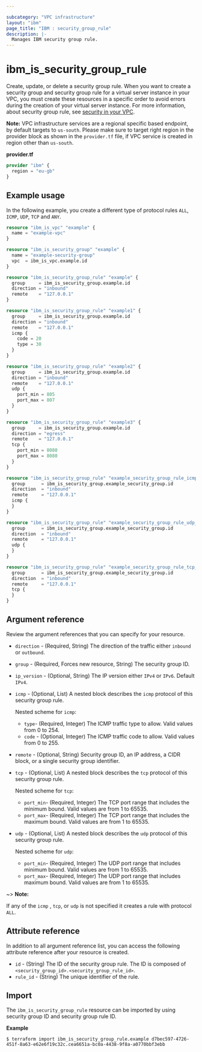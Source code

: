 ```yaml
---

subcategory: "VPC infrastructure"
layout: "ibm"
page_title: "IBM : security_group_rule"
description: |-
  Manages IBM security group rule.
---
```


# ibm_is_security_group_rule
Create, update, or delete a security group rule. When you want to create a security group and security group rule for a virtual server instance in your VPC, you must create these resources in a specific order to avoid errors during the creation of your virtual server instance. For more information, about security group rule, see [security in your VPC](https://cloud.ibm.com/docs/vpc?topic=vpc-security-in-your-vpc).

**Note:** 
VPC infrastructure services are a regional specific based endpoint, by default targets to `us-south`. Please make sure to target right region in the provider block as shown in the `provider.tf` file, if VPC service is created in region other than `us-south`.

**provider.tf**

```terraform
provider "ibm" {
  region = "eu-gb"
}
```

## Example usage
In the following example, you create a different type of protocol rules `ALL`, `ICMP`, `UDP`, `TCP` and `ANY`.

```terraform
resource "ibm_is_vpc" "example" {
  name = "example-vpc"
}

resource "ibm_is_security_group" "example" {
  name = "example-security-group"
  vpc  = ibm_is_vpc.example.id
}

resource "ibm_is_security_group_rule" "example" {
  group     = ibm_is_security_group.example.id
  direction = "inbound"
  remote    = "127.0.0.1"
}

resource "ibm_is_security_group_rule" "example1" {
  group     = ibm_is_security_group.example.id
  direction = "inbound"
  remote    = "127.0.0.1"
  icmp {
    code = 20
    type = 30
  }
}

resource "ibm_is_security_group_rule" "example2" {
  group     = ibm_is_security_group.example.id
  direction = "inbound"
  remote    = "127.0.0.1"
  udp {
    port_min = 805
    port_max = 807
  }
}

resource "ibm_is_security_group_rule" "example3" {
  group     = ibm_is_security_group.example.id
  direction = "egress"
  remote    = "127.0.0.1"
  tcp {
    port_min = 8080
    port_max = 8080
  }
}

resource "ibm_is_security_group_rule" "example_security_group_rule_icmp_any" {
  group      = ibm_is_security_group.example_security_group.id
  direction  = "inbound"
  remote     = "127.0.0.1"
  icmp {
  }
}

resource "ibm_is_security_group_rule" "example_security_group_rule_udp_any" {
  group      = ibm_is_security_group.example_security_group.id
  direction  = "inbound"
  remote     = "127.0.0.1"
  udp {
  }
}

resource "ibm_is_security_group_rule" "example_security_group_rule_tcp_any" {
  group      = ibm_is_security_group.example_security_group.id
  direction  = "inbound"
  remote     = "127.0.0.1"
  tcp {
  }
}

```

## Argument reference
Review the argument references that you can specify for your resource. 

- `direction` - (Required, String) The direction of the traffic either `inbound` or `outbound`.
- `group` - (Required, Forces new resource, String) The security group ID.
- `ip_version` - (Optional, String) The IP version either `IPv4` or `IPv6`. Default `IPv4`.
- `icmp` - (Optional, List) A nested block describes the `icmp` protocol of this security group rule.

  Nested scheme for `icmp`:
  - `type`- (Required, Integer) The ICMP traffic type to allow. Valid values from 0 to 254.
  - `code` - (Optional, Integer) The ICMP traffic code to allow. Valid values from 0 to 255.
- `remote` - (Optional, String) Security group ID, an IP address, a CIDR block, or a single security group identifier.
- `tcp` - (Optional, List) A nested block describes the `tcp` protocol of this security group rule.

  Nested scheme for `tcp`:
  - `port_min`- (Required, Integer) The TCP port range that includes the minimum bound. Valid values are from 1 to 65535.
  - `port_max`- (Required, Integer) The TCP port range that includes the maximum bound. Valid values are from 1 to 65535.
- `udp` - (Optional, List) A nested block describes the `udp` protocol of this security group rule.

  Nested scheme for `udp`:
  - `port_min`- (Required, Integer) The UDP port range that includes minimum bound. Valid values are from 1 to 65535.
  - `port_max`- (Required, Integer) The UDP port range that includes maximum bound. Valid values are from 1 to 65535.

~> **Note:** 

If any of the `icmp` , `tcp`, or `udp` is not specified it creates a rule with protocol `ALL`.

## Attribute reference
In addition to all argument reference list, you can access the following attribute reference after your resource is created.

- `id` - (String) The ID of the security group rule. The ID is composed of `<security_group_id>.<security_group_rule_id>`.
- `rule_id` - (String) The unique identifier of the rule.


## Import
The `ibm_is_security_group_rule` resource can be imported by using security group ID and security group rule ID.

**Example**

```
$ terraform import ibm_is_security_group_rule.example d7bec597-4726-451f-8a63-e62e6f19c32c.cea6651a-bc0a-4438-9f8a-a0770bbf3ebb
```


